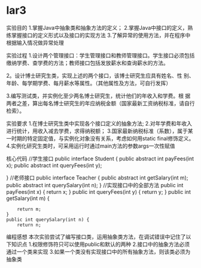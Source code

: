 # lar3
实验目的
1.掌握Java中抽象类和抽象方法的定义； 
2.掌握Java中接口的定义，熟练掌握接口的定义形式以及接口的实现方法
3.了解异常的使用方法，并在程序中根据输入情况做异常处理


实验过程
1.设计两个管理接口：学生管理接口和教师管理接口。学生接口必须包括
缴纳学费、查学费的方法；教师接口包括发放薪水和查询薪水的方法。

2。设计博士研究生类，实现上述的两个接口，该博士研究生应具有姓名、性
别、年龄、每学期学费、每月薪水等属性。（其他属性及方法，可自行发挥）

3.编写测试类，并实例化至少两名博士研究生，统计他们的年收入和学费。根
据两者之差，算出每名博士研究生的年应纳税金额（国家最新工资纳税标准，请自行检索）。


实验要求
1.在博士研究生类中实现各个接口定义的抽象方法;
2.对年学费和年收入进行统计，用收入减去学费，求得纳税额；
3.国家最新纳税标准（系数），属于某一时期的特定固定值，与实例化对象没有关系，考虑如何用static  final修饰定义。
4.实例化研究生类时，可采用运行时通过main方法的参数args一次性赋值


核心代码
//学生接口
public interface Student {
	public abstract int payFees(int x);
	public abstract int queryFees(int y);

}
//老师接口
public interface Teacher {
       public abstract int getSalary(int m);
       public abstract int querySalary(int n);
}
//实现接口中的全部方法
 public int payFees(int x) {
    			  return x;
      }
      public int queryFees(int y) {
    	  return y;
    	  }
	public int getSalary(int m) {
		
		return m;
	}
	public int querySalary(int n) {
		return n;
    
    
 编程感想
 本次实验尝试了编写接口类，运用抽象类方法，在调试错误中记住了以下知识点
 1.权限修饰符只可以使用public和默认的两种
 2.接口中的抽象方法必须通过一个类来实现
 3.如果一个类没有实现接口中的所有抽象方法，则该类必须为抽象类
